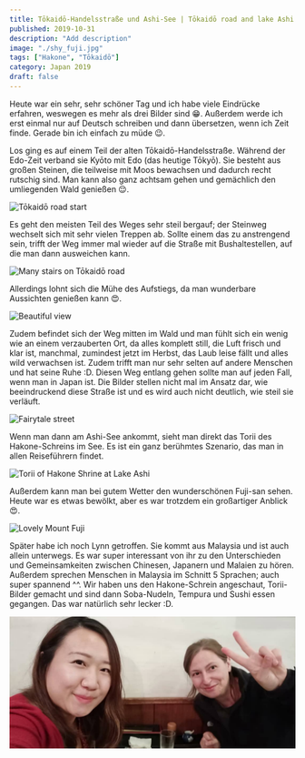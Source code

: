 ```yaml
---
title: Tōkaidō-Handelsstraße und Ashi-See | Tōkaidō road and lake Ashi | 東海道と芦ノ湖
published: 2019-10-31
description: "Add description"
image: "./shy_fuji.jpg"
tags: ["Hakone", "Tōkaidō"]
category: Japan 2019
draft: false
---
```


Heute war ein sehr, sehr schöner Tag und ich habe viele Eindrücke erfahren, weswegen es mehr als drei Bilder sind 😁. Außerdem werde ich erst einmal nur auf 
Deutsch schreiben und dann übersetzen, wenn ich Zeit finde. Gerade bin ich einfach zu müde 😉.

Los ging es auf einem Teil der alten Tōkaidō-Handelsstraße. Während der Edo-Zeit verband sie Kyōto mit Edo (das heutige Tōkyō). Sie besteht aus großen Steinen,
die teilweise mit Moos bewachsen und dadurch recht rutschig sind. Man kann also ganz achtsam gehen und gemächlich den umliegenden Wald genießen 😌.

![Tōkaidō road start](./street_one.jpg)

Es geht den meisten Teil des Weges sehr steil bergauf; der Steinweg wechselt sich mit sehr vielen Treppen ab. Sollte einem das zu anstrengend sein, trifft der 
Weg immer mal wieder auf die Straße mit Bushaltestellen, auf die man dann ausweichen kann.

![Many stairs on Tōkaidō road](./stairs.jpg)

Allerdings lohnt sich die Mühe des Aufstiegs, da man wunderbare Aussichten genießen kann 😍. 

![Beautiful view](./view.jpg)

Zudem befindet sich der Weg mitten im Wald und man fühlt sich ein wenig wie an einem verzauberten Ort, da alles komplett still, die Luft frisch und klar ist, 
manchmal, zumindest jetzt im Herbst, das Laub leise fällt und alles wild verwachsen ist. Zudem trifft man nur sehr selten auf andere Menschen und hat seine 
Ruhe :D.
Diesen Weg entlang gehen sollte man auf jeden Fall, wenn man in Japan ist. Die Bilder stellen nicht mal im Ansatz dar, wie beeindruckend diese Straße ist und 
es wird auch nicht deutlich, wie steil sie verläuft.   

![Fairytale street](./street_two.jpg)

Wenn man dann am Ashi-See ankommt, sieht man direkt das Torii des Hakone-Schreins im See. Es ist ein ganz berühmtes Szenario, das man in allen Reiseführern 
findet. 

![Torii of Hakone Shrine at Lake Ashi](./torii.jpg)

Außerdem kann man bei gutem Wetter den wunderschönen Fuji-san sehen. Heute war es etwas bewölkt, aber es war trotzdem ein großartiger Anblick 😍. 

![Lovely Mount Fuji](./shy_fuji.jpg)

Später habe ich noch Lynn getroffen. Sie kommt aus Malaysia und ist auch allein unterwegs. Es war super interessant von ihr zu den Unterschieden und 
Gemeinsamkeiten zwischen Chinesen, Japanern und  Malaien zu hören. Außerdem sprechen Menschen in Malaysia im Schnitt 5 Sprachen; auch super spannend ^^. 
Wir haben uns den Hakone-Schrein angeschaut, Torii-Bilder gemacht und sind dann Soba-Nudeln, Tempura und Sushi essen gegangen. Das war natürlich sehr lecker :D.

![Eating soba](./lynn.jpg)

